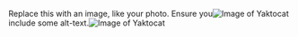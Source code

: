 Replace this with an image, like your photo. Ensure you![Image of Yaktocat](https://octodex.github.com/images/yaktocat.png)
 include some alt-text.![Image of Yaktocat](https://octodex.github.com/images/yaktocat.png)
